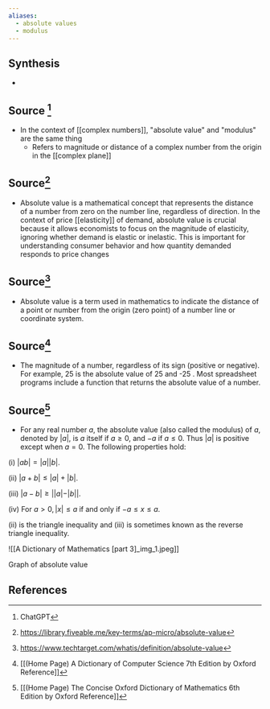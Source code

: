 ```yaml
---
aliases:
  - absolute values
  - modulus
---
```

## Synthesis
- 
## Source [^1]
- In the context of [[complex numbers]], "absolute value" and "modulus" are the same thing
	- Refers to magnitude or distance of a complex number from the origin in the [[complex plane]]
## Source[^2]
- Absolute value is a mathematical concept that represents the distance of a number from zero on the number line, regardless of direction. In the context of price [[elasticity]] of demand, absolute value is crucial because it allows economists to focus on the magnitude of elasticity, ignoring whether demand is elastic or inelastic. This is important for understanding consumer behavior and how quantity demanded responds to price changes
## Source[^3]
- Absolute value is a term used in mathematics to indicate the distance of a point or number from the origin (zero point) of a number line or coordinate system.
## Source[^4]
- The magnitude of a number, regardless of its sign (positive or negative). For example, 25 is the absolute value of 25 and -25 . Most spreadsheet programs include a function that returns the absolute value of a number.
## Source[^5]
- For any real number $a$, the absolute value (also called the modulus) of $a$, denoted by $|a|$, is $a$ itself if $a \geq 0$, and $-a$ if $a \leq 0$. Thus $|a|$ is positive except when $a=0$. The following properties hold:

(i) $|a b|=|a||b|$.

(ii) $|a+b| \leq|a|+|b|$.

(iii) $|a-b| \geq||a|-|b||$.

(iv) For $a>0,|x| \leq a$ if and only if $-a \leq x \leq a$.

(ii) is the triangle inequality and (iii) is sometimes known as the reverse triangle inequality.

![[A Dictionary of Mathematics [part 3]_img_1.jpeg]]

  

Graph of absolute value
## References

[^1]: ChatGPT
[^2]: https://library.fiveable.me/key-terms/ap-micro/absolute-value
[^3]: https://www.techtarget.com/whatis/definition/absolute-value
[^4]: [[(Home Page) A Dictionary of Computer Science 7th Edition by Oxford Reference]]
[^5]: [[(Home Page) The Concise Oxford Dictionary of Mathematics 6th Edition by Oxford Reference]]